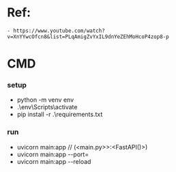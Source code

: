 # Ref:
    - https://www.youtube.com/watch?v=XnYYwcOfcn8&list=PLqAmigZvYxIL9dnYeZEhMoHcoP4zop8-p

# CMD

### setup
- python -m venv env
- .\env\Scripts\activate
- pip install -r .\requirements.txt

### run
- uvicorn main:app   // (<main.py>>:<FastAPI()>)
- uvicorn main:app --port= 
- uvicorn main:app --reload




